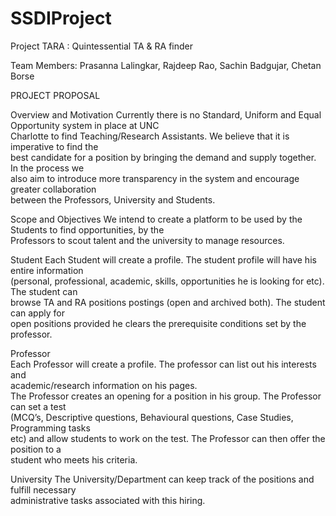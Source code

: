 # SSDIProject

Project TARA : Quintessential TA & RA finder 
 
Team Members: Prasanna Lalingkar, Rajdeep Rao, Sachin Badgujar, Chetan Borse 

PROJECT PROPOSAL 

Overview and Motivation 
Currently   there   is   no   Standard,   Uniform   and   Equal   Opportunity   system   in   place   at   UNC  
Charlotte   to   find   Teaching/Research   Assistants.   We   believe   that   it   is   imperative   to   find   the  
best   candidate   for   a   position   by   bringing   the   demand   and   supply   together.   In   the   process   we  
also   aim   to   introduce   more   transparency   in   the   system   and   encourage   greater   collaboration  
between the Professors, University and Students.  
 
 
Scope and Objectives 
We   intend   to   create   a   platform   to   be   used   by   the   Students   to   find   opportunities,   by   the  
Professors to scout talent and the university to manage resources. 
 
Student 
Each   Student   will   create   a   profile.   The   student   profile   will   have   his   entire   information  
(personal,   professional,   academic,   skills,   opportunities   he   is   looking   for   etc).   The   student   can  
browse   TA   and   RA   positions   postings   (open   and   archived   both).   The   student   can   apply   for  
open positions provided he clears the prerequisite conditions set by the professor. 
 
Professor   
Each   Professor   will   create   a   profile.   The   professor   can   list   out   his   interests   and  
academic/research information on his pages.  
The   Professor   creates   an   opening   for   a   position   in   his   group.   The   Professor   can   set   a   test  
(MCQ’s,   Descriptive   questions,   Behavioural   questions,   Case   Studies,   Programming   tasks  
etc)   and   allow   students   to   work   on   the   test.   The   Professor   can   then   offer   the   position   to   a  
student who meets his criteria. 
 
University 
The   University/Department   can   keep   track   of   the   positions   and   fulfill   necessary  
administrative tasks associated with this hiring. 
 
